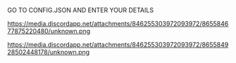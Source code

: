 GO TO CONFIG.JSON AND ENTER YOUR DETAILS

https://media.discordapp.net/attachments/846255303972093972/865584677875220480/unknown.png

https://media.discordapp.net/attachments/846255303972093972/865584928502448178/unknown.png